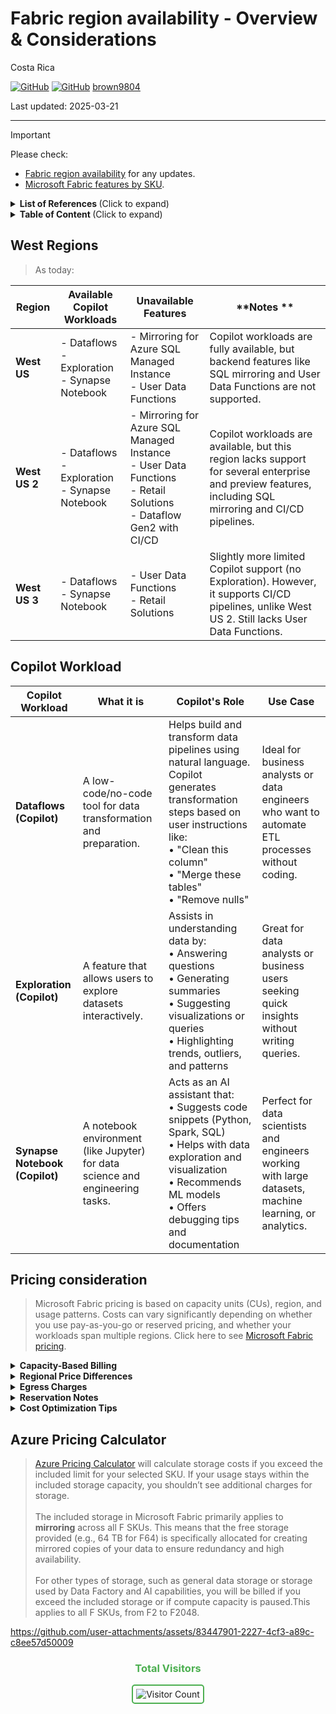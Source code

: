 # Fabric region availability - Overview \&  Considerations

Costa Rica

[![GitHub](https://badgen.net/badge/icon/github?icon=github&label)](https://github.com) 
[![GitHub](https://img.shields.io/badge/--181717?logo=github&logoColor=ffffff)](https://github.com/)
[brown9804](https://github.com/brown9804)

Last updated: 2025-03-21

----------

> [!IMPORTANT]
>  Please check: <br/>
> - [Fabric region availability](https://learn.microsoft.com/en-us/fabric/admin/region-availability) for any updates. <br/>
> - [Microsoft Fabric features by SKU](https://learn.microsoft.com/en-us/fabric/enterprise/fabric-features).


<details>
<summary><b>List of References </b> (Click to expand)</summary>

- [Fabric region availability](https://learn.microsoft.com/en-us/fabric/admin/region-availability)
- [Limitations in Microsoft Fabric mirrored databases from Azure SQL Managed Instance (Preview)](https://learn.microsoft.com/en-us/fabric/database/mirrored-database/azure-sql-managed-instance-limitations)

</details>

<details>
<summary><b>Table of Content </b> (Click to expand)</summary>

- [West Regions](#west-regions)
- [Copilot Workload](#copilot-workload)
- [Pricing consideration](#pricing-consideration)
- [Azure Pricing Calculator](#azure-pricing-calculator)


</details>

## West Regions 

> As today:

| **Region**   | **Available Copilot Workloads**                     | **Unavailable Features**                                                                 | **Notes **                                                                                      |
|--------------|-----------------------------------------------------|-------------------------------------------------------------------------------------------|-------------------------------------------------------------------------------------------------------------|
| **West US**  | - Dataflows<br>- Exploration<br>- Synapse Notebook  | - Mirroring for Azure SQL Managed Instance<br>- User Data Functions                      | Copilot workloads are fully available, but backend features like SQL mirroring and User Data Functions are not supported. |
| **West US 2**| - Dataflows<br>- Exploration<br>- Synapse Notebook  | - Mirroring for Azure SQL Managed Instance<br>- User Data Functions<br>- Retail Solutions<br>- Dataflow Gen2 with CI/CD | Copilot workloads are available, but this region lacks support for several enterprise and preview features, including SQL mirroring and CI/CD pipelines. |
| **West US 3**| - Dataflows<br>- Synapse Notebook                   | - User Data Functions<br>- Retail Solutions                                              | Slightly more limited Copilot support (no Exploration). However, it supports CI/CD pipelines, unlike West US 2. Still lacks User Data Functions. |

## Copilot Workload

| **Copilot Workload**     | **What it is**                                                                 | **Copilot's Role**                                                                                                                                                                                                 | **Use Case**                                                                                          |
|--------------------------|--------------------------------------------------------------------------------|---------------------------------------------------------------------------------------------------------------------------------------------------------------------------------------------------------------------|--------------------------------------------------------------------------------------------------------|
| **Dataflows (Copilot)**  | A low-code/no-code tool for data transformation and preparation.              | Helps build and transform data pipelines using natural language. Copilot generates transformation steps based on user instructions like:<br>• "Clean this column"<br>• "Merge these tables"<br>• "Remove nulls"     | Ideal for business analysts or data engineers who want to automate ETL processes without coding.       |
| **Exploration (Copilot)**| A feature that allows users to explore datasets interactively.                | Assists in understanding data by:<br>• Answering questions<br>• Generating summaries<br>• Suggesting visualizations or queries<br>• Highlighting trends, outliers, and patterns                                   | Great for data analysts or business users seeking quick insights without writing queries.              |
| **Synapse Notebook (Copilot)** | A notebook environment (like Jupyter) for data science and engineering tasks. | Acts as an AI assistant that:<br>• Suggests code snippets (Python, Spark, SQL)<br>• Helps with data exploration and visualization<br>• Recommends ML models<br>• Offers debugging tips and documentation          | Perfect for data scientists and engineers working with large datasets, machine learning, or analytics. |

## Pricing consideration 

> Microsoft Fabric pricing is based on capacity units (CUs), region, and usage patterns. Costs can vary significantly depending on
> whether you use pay-as-you-go or reserved pricing, and whether your workloads span multiple regions. Click here to see [Microsoft Fabric pricing](https://azure.microsoft.com/en-us/pricing/details/microsoft-fabric/?msockid=38ec3806873362243e122ce086486339).

<details>
  <summary><strong>Capacity-Based Billing</strong></summary>

  > **Fabric uses Capacity Units (CUs)** to meter compute usage. You can choose between flexible or committed pricing models depending on your workload needs.

  1. Pay-as-you-go: No commitment, higher cost.
  2. Reserved capacity: 1-year commitment, up to ~41% savings.
  3. Example (F64 capacity):
     - Pay-as-you-go: ~$8,409.60/month
     - Reserved: ~$5,002.67/month
</details>

<details>
  <summary><strong>Regional Price Differences</strong></summary>

  > **Fabric pricing varies by Azure region** due to infrastructure, currency, and tax differences.

  1. Influencing factors:
     - Local infrastructure costs
     - Currency exchange rates
     - Regional taxes (e.g., IOF in Brazil)
  2. Always use the [Azure Pricing Calculator](https://azure.microsoft.com/en-us/pricing/calculator/?msockid=38ec3806873362243e122ce086486339) to check region-specific pricing.
</details>

<details>
  <summary><strong>Egress Charges</strong></summary>

  > **Data transfer between Azure regions incurs egress fees**, which are not included in Fabric capacity pricing.

  1. Applies when moving data across regions (e.g., West US to East US).
  2. Example: Transferring data from OneLake in West US 2 to another region may cost $0.02–$0.09 per GB, depending on the destination.
</details>

<details>
  <summary><strong>Reservation Notes</strong></summary>

  > **Reservations apply only to compute (CUs)** and require upfront configuration.

  1. Storage and networking are billed separately.
  2. Reservations do not auto-renew unless explicitly configured.
  3. You must specify:
     - Region
     - Billing frequency (monthly or upfront)
     - Number of CUs
</details>

<details>
  <summary><strong>Cost Optimization Tips</strong></summary>

  > **Strategies to reduce your Microsoft Fabric costs** while maintaining performance and flexibility.

  1. Use reservations for stable, predictable workloads.
  2. Avoid cross-region data movement to reduce egress charges.
  3. Right-size your capacity based on actual usage.
  4. Use the [Azure Pricing Calculator](https://azure.microsoft.com/en-us/pricing/calculator/?msockid=38ec3806873362243e122ce086486339) to simulate and compare configurations.
</details>

## Azure Pricing Calculator

> [Azure Pricing Calculator](https://azure.microsoft.com/en-us/pricing/calculator/?msockid=38ec3806873362243e122ce086486339) will calculate storage costs if you exceed the included limit for your selected SKU. If your usage stays within the included storage capacity, you shouldn’t see additional charges for storage. <br/> <br/> 
> The included storage in Microsoft Fabric primarily applies to **mirroring** across all F SKUs. This means that the free storage provided (e.g., 64 TB for F64) is specifically allocated for creating mirrored copies of your data to ensure redundancy and high availability. <br/> <br/>
> For other types of storage, such as general data storage or storage used by Data Factory and AI capabilities, you will be billed if you exceed the included storage or if compute capacity is paused.This applies to all F SKUs, from F2 to F2048.

https://github.com/user-attachments/assets/83447901-2227-4cf3-a89c-c8ee57d50009


<div align="center">
  <h3 style="color: #4CAF50;">Total Visitors</h3>
  <img src="https://profile-counter.glitch.me/brown9804/count.svg" alt="Visitor Count" style="border: 2px solid #4CAF50; border-radius: 5px; padding: 5px;"/>
</div>
